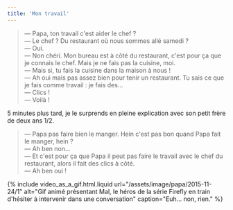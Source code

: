 ```yaml
---
title: 'Mon travail'
---
```


> — Papa, ton travail c'est aider le chef ?  
> — Le chef ? Du restaurant où nous sommes allé samedi ?  
> — Oui.  
> — Non chéri. Mon bureau est à côté du restaurant, c'est pour ça que je connais
> le chef. Mais je ne fais pas la cuisine, moi.  
> — Mais si, tu fais la cuisine dans la maison à nous !  
> — Ah oui mais pas assez bien pour tenir un restaurant. Tu sais ce que je fais
> comme travail : je fais des...  
> — Clics !  
> — Voilà !

5 minutes plus tard, je le surprends en pleine explication avec son petit frère
de deux ans 1/2.

> — Papa pas faire bien le manger. Hein c'est pas bon quand Papa fait le manger,
> hein ?  
> — Ah ben non...  
> — Et c'est pour ça que Papa il peut pas faire le travail avec le chef du
> restaurant, alors il fait des clics à côté.  
> — Ah ben oui !

{% include video_as_a_gif.html.liquid
url="/assets/image/papa/2015-11-24/1"
alt="Gif animé présentant Mal, le héros de la série Firefly en train d'hésiter à intervenir dans une conversation"
caption="Euh… non, rien."
%}
